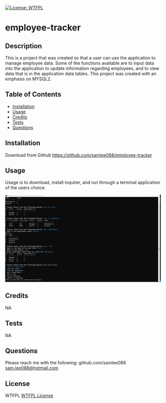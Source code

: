 
  
  [![License: WTFPL](https://img.shields.io/badge/License-WTFPL-brightgreen.svg)](http://www.wtfpl.net/about/)
  
  # employee-tracker

  ## Description

  This is a project that was created so that a user can use the application to manage employee data. Some of the functions available are to input data into the application to update information regarding employees, and to view data that is in the  application data tables. This project was created with an emphasis on MYSQL2.


  ## Table of Contents
  - [Installation](#Installation)
  - [Usage](#Usage)
  - [Credits](#Credits)
  - [Tests](#Tests)
  - [Questions](#Questions)

  ## Installation

  Download from Github
    https://github.com/samlee088/employee-tracker

  ## Usage

  Usage is to download, install inquirer, and run through a terminal application of the users choice.

  ![screenshot of usage of the application](/assets/employee-tracker-screenshot.png)


  ## Credits

  NA


  ## Tests

  NA


  ## Questions

  Please reach me with the following:
  github.com/samlee088
  sam.lee088@hotmail.com

  ## License

  WTFPL
  [WTFPL License](http://www.wtfpl.net/about/)


